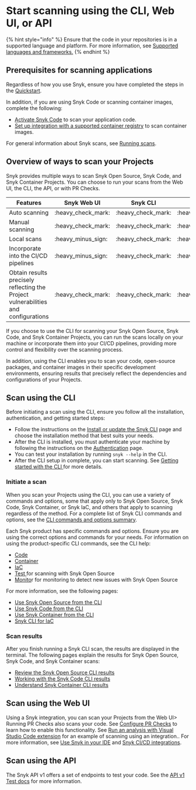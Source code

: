 # Start scanning using the CLI, Web UI, or API

{% hint style="info" %}
Ensure that the code in your repositories is in a supported language and platform. For more information, see [Supported languages and frameworks.](https://docs.snyk.io/scan-applications/supported-languages-and-frameworks/supported-languages-frameworks-and-feature-availability-overview)
{% endhint %}

## Prerequisites for scanning applications

Regardless of how you use Snyk, ensure you have completed the steps in the [Quickstart](../../getting-started/quickstart/).&#x20;

In addition, if you are using Snyk Code or scanning container images, complete the following:

* [Activate Snyk Code](../../scan-using-snyk/start-scanning-using-the-cli-web-ui-or-api/scan-code/activate-snyk-code-using-the-web-ui.md) to scan your application code.
* [Set up integration with a supported container registry](../../getting-started/quickstart/set-up-an-integration.md) to scan container images.

For general information about Snyk scans, see [Running scans](../../scan-using-snyk/working-with-snyk-in-your-environment/running-scans.md).&#x20;

## Overview of ways to scan your Projects

Snyk provides multiple ways to scan Snyk Open Source, Snyk Code, and Snyk Container Projects. You can choose to run your scans from the Web UI, the CLI, the API, or with PR Checks.

| Features                                                                           | Snyk Web UI          | Snyk CLI             | Snyk API             | PR Checks            |
| ---------------------------------------------------------------------------------- | -------------------- | -------------------- | -------------------- | -------------------- |
| Auto scanning                                                                      | :heavy\_check\_mark: | :heavy\_check\_mark: | :heavy\_check\_mark: | :heavy\_check\_mark: |
| Manual scanning                                                                    | :heavy\_check\_mark: | :heavy\_check\_mark: | :heavy\_check\_mark: | :heavy\_minus\_sign: |
| Local scans                                                                        | :heavy\_minus\_sign: | :heavy\_check\_mark: | :heavy\_minus\_sign: | :heavy\_minus\_sign: |
| Incorporate into the CI/CD pipelines                                               | :heavy\_minus\_sign: | :heavy\_check\_mark: | :heavy\_minus\_sign: | :heavy\_minus\_sign: |
| Obtain results precisely reflecting the Project vulnerabilities and configurations | :heavy\_check\_mark: | :heavy\_check\_mark: | :heavy\_check\_mark: | :heavy\_check\_mark: |

If you choose to use the CLI for scanning your Snyk Open Source, Snyk Code, and Snyk Container Projects, you can run the scans locally on your machine or incorporate them into your CI/CD pipelines, providing more control and flexibility over the scanning process.&#x20;

In addition, using the CLI enables you to scan your code, open-source packages, and container images in their specific development environments, ensuring results that precisely reflect the dependencies and configurations of your Projects.

## Scan using the CLI

Before initiating a scan using the CLI, ensure you follow all the installation, authentication, and getting started steps:

* Follow the instructions on the [Install or update the Snyk CLI](../../snyk-cli/install-or-update-the-snyk-cli/) page and choose the installation method that best suits your needs.&#x20;
* After the CLI is installed, you must authenticate your machine by following the instructions on the [Authentication](../../snyk-cli/authenticate-the-cli-with-your-account.md) page.
* You can test your installation by running `snyk --help` in the CLI.&#x20;
* After the CLI setup in complete, you can start scanning. See [Getting started with the CLI ](../../snyk-cli/getting-started-with-the-snyk-cli.md)for more details.

### Initiate a scan

When you scan your Projects using the CLI, you can use a variety of commands and options, some that apply only to Snyk Open Source, Snyk Code, Snyk Container, or Snyk IaC, and others that apply to scanning regardless of the method. For a complete list of Snyk CLI commands and options, see the [CLI commands and options summary](../../snyk-cli/cli-commands-and-options-summary.md).

Each Snyk product has specific commands and options. Ensure you are using the correct options and commands for your needs. For information on using the product-specific CLI commands, see the CLI help:

* [Code](../../snyk-cli/commands/code.md)
* [Container](../../snyk-cli/commands/container.md)
* [IaC](../../snyk-cli/commands/iac.md)
* [Test ](../../snyk-cli/commands/test.md)for scanning with Snyk Open Source
* [Monito](../../snyk-cli/commands/monitor.md)r for monitoring to detect new issues with Snyk Open Source

For more information, see the following pages:

* [Use Snyk Open Source from the CLI](../../snyk-cli/scan-and-maintain-projects-using-the-cli/snyk-cli-for-open-source/)
* [Use Snyk Code from the CLI](../../snyk-cli/scan-and-maintain-projects-using-the-cli/snyk-cli-for-snyk-code/)
* [Use Snyk Container from the CLI](../../snyk-cli/scan-and-maintain-projects-using-the-cli/snyk-cli-for-snyk-container/)
* [Snyk CLI for IaC](../../snyk-cli/scan-and-maintain-projects-using-the-cli/snyk-cli-for-iac/)

### Scan results

After you finish running a Snyk CLI scan, the results are displayed in the terminal. The following pages explain the results for Snyk Open Source, Snyk Code, and Snyk Container scans:

* [Review the Snyk Open Source CLI results](../../snyk-cli/scan-and-maintain-projects-using-the-cli/snyk-cli-for-open-source/review-the-snyk-open-source-cli-results.md)
* [Working with the Snyk Code CLI results](../../snyk-cli/scan-and-maintain-projects-using-the-cli/snyk-cli-for-snyk-code/view-snyk-code-cli-results.md)
* [Understand Snyk Container CLI results](../../snyk-cli/scan-and-maintain-projects-using-the-cli/snyk-cli-for-snyk-container/understand-snyk-container-cli-results.md)

## Scan using the Web UI

Using a Snyk integration, you can scan your Projects from the Web UI> Running PR Checks also scans your code. See [Configure PR Checks](../../scan-using-snyk/run-pr-checks/configure-pr-checks.md) to learn how to enable this functionality. See [Run an analysis with Visual Studio Code extension](../../integrate-with-snyk/ide-tools/visual-studio-code-extension/run-an-analysis-with-visual-studio-code-extension.md) for an example of scanning using an integration.. For more information, see [Use Snyk in your IDE](../../integrate-with-snyk/ide-tools/) and [Snyk CI/CD integrations](../../integrate-with-snyk/snyk-ci-cd-integrations/).

## Scan using the API

The Snyk API v1 offers a set of endpoints to test your code. See the [API v1 Test docs](https://snyk.docs.apiary.io/#reference/test) for more information.








